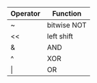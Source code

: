 | Operator | Function    |
| -------- | ----------- |
| ~        | bitwise NOT |
| <<       | left shift  |
| &        | AND         |
| ^        | XOR         |
| \|       | OR          |
